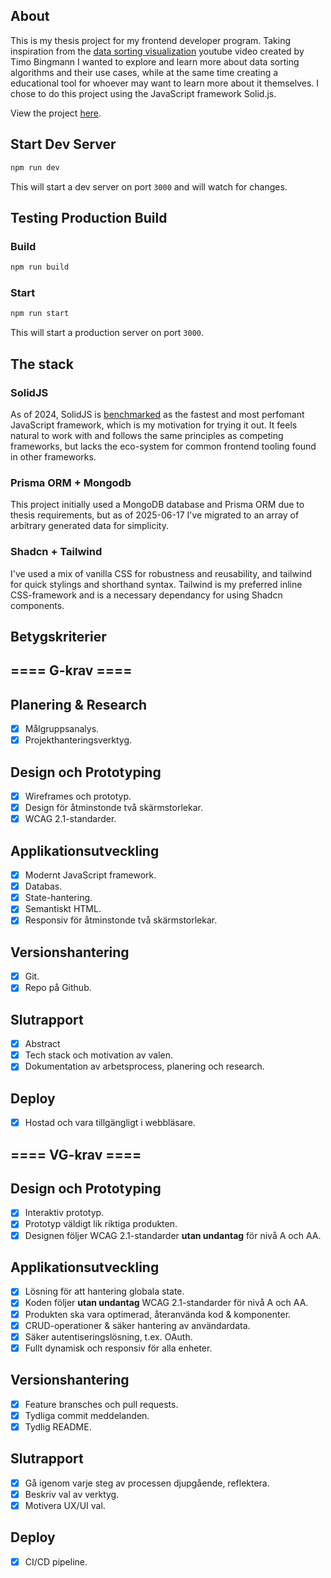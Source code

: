 ## About

This is my thesis project for my frontend developer program. Taking inspiration from the [data sorting visualization](https://www.youtube.com/watch?v=kPRA0W1kECg&t=76s) youtube video created by Timo Bingmann I wanted to explore and learn more about data sorting algorithms and their use cases, while at the same time creating a educational tool for whoever may want to learn more about it themselves. I chose to do this project using the JavaScript framework Solid.js.

View the project [here](https://sorting-algorithm-visualization-ten.vercel.app/).

## Start Dev Server

```bash
npm run dev
```

This will start a dev server on port `3000` and will watch for changes.

## Testing Production Build

### Build

```bash
npm run build
```

### Start

```bash
npm run start
```

This will start a production server on port `3000`.

## The stack

### SolidJS

As of 2024, SolidJS is [benchmarked](https://github.com/krausest/js-framework-benchmark) as the fastest and most perfomant JavaScript framework, which is my motivation for trying it out. It feels natural to work with and follows the same principles as competing frameworks, but lacks the eco-system for common frontend tooling found in other frameworks.

### Prisma ORM + Mongodb

This project initially used a MongoDB database and Prisma ORM due to thesis requirements, but as of 2025-06-17 I've migrated to an array of arbitrary generated data for simplicity.

### Shadcn + Tailwind

I've used a mix of vanilla CSS for robustness and reusability, and tailwind for quick stylings and shorthand syntax. Tailwind is my preferred inline CSS-framework and is a necessary dependancy for using Shadcn components.

## Betygskriterier

## ==== G-krav ====

## Planering & Research

- [x] Målgruppsanalys.
- [x] Projekthanteringsverktyg.

## Design och Prototyping

- [x] Wireframes och prototyp.
- [x] Design för åtminstonde två skärmstorlekar.
- [x] WCAG 2.1-standarder.

## Applikationsutveckling

- [x] Modernt JavaScript framework.
- [x] Databas.
- [x] State-hantering.
- [x] Semantiskt HTML.
- [x] Responsiv för åtminstonde två skärmstorlekar.

## Versionshantering

- [x] Git.
- [x] Repo på Github.

## Slutrapport

- [x] Abstract
- [x] Tech stack och motivation av valen.
- [x] Dokumentation av arbetsprocess, planering och research.

## Deploy

- [x] Hostad och vara tillgängligt i webbläsare.

## ==== VG-krav ====

## Design och Prototyping

- [x] Interaktiv prototyp.
- [x] Prototyp väldigt lik riktiga produkten.
- [x] Designen följer WCAG 2.1-standarder **utan undantag** för nivå A och AA.

## Applikationsutveckling

- [x] Lösning för att hantering globala state.
- [x] Koden följer **utan undantag** WCAG 2.1-standarder för nivå A och AA.
- [x] Produkten ska vara optimerad, återanvända kod & komponenter.
- [x] CRUD-operationer & säker hantering av användardata.
- [x] Säker autentiseringslösning, t.ex. OAuth.
- [x] Fullt dynamisk och responsiv för alla enheter.

## Versionshantering

- [x] Feature bransches och pull requests.
- [x] Tydliga commit meddelanden.
- [x] Tydlig README.

## Slutrapport

- [x] Gå igenom varje steg av processen djupgående, reflektera.
- [x] Beskriv val av verktyg.
- [x] Motivera UX/UI val.

## Deploy

- [x] CI/CD pipeline.
